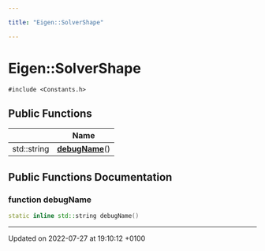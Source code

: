 ```yaml
---

title: "Eigen::SolverShape"

---
```


# Eigen::SolverShape






`#include <Constants.h>`

## Public Functions

|                | Name           |
| -------------- | -------------- |
| std::string | **[debugName](http://example.org/classes/structeigen_1_1solvershape/#function-debugname)**() |

## Public Functions Documentation

### function debugName

```cpp
static inline std::string debugName()
```


-------------------------------

Updated on 2022-07-27 at 19:10:12 +0100